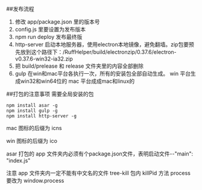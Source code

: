 ##发布流程

1. 修改 app/package.json 里的版本号
2. config.js 里要设置为发布版本
3. npm run deploy 发布最终版
4. http-server 启动本地服务器，使用electron本地镜像，避免翻墙。zip包要预先放到这个路径下：/RuffHelper/build/electronzip/0.37.6/electron-v0.37.6-win32-ia32.zip
5. 把 build/prelease 和 release 文件夹里的内容全部删除
6. gulp 在win和mac平台各执行一次，所有的安装包全部自动生成。
win 平台生成win32和win64位的
mac 平台成成mac和linux的

##打包的注意事项
需要全局安装的包

```
npm install asar -g 
npm install gulp -g
npm install http-server -g
```

mac 图标的后缀为 icns

win 图标的后缀为 ico

asar 打包的 app 文件夹内必须有个package.json文件，表明启动文件--"main": "index.js"


注意 app 文件夹内一定不能有中文名的文件
tree-kill 包内 killPid 方法
process 要改为 window.process